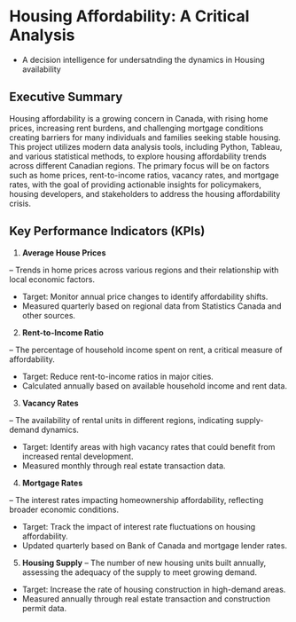 # Housing Affordability: A Critical Analysis
* A decision intelligence for undersatnding the dynamics in Housing availability
## Executive Summary
Housing affordability is a growing concern in Canada, with rising home prices, increasing rent burdens, and challenging mortgage conditions creating barriers for many individuals and families seeking stable housing. This project utilizes modern data analysis tools, including Python, Tableau, and various statistical methods, to explore housing affordability trends across different Canadian regions. The primary focus will be on factors such as home prices, rent-to-income ratios, vacancy rates, and mortgage rates, with the goal of providing actionable insights for policymakers, housing developers, and stakeholders to address the housing affordability crisis.
## Key Performance Indicators (KPIs)

1. **Average House Prices** 

– Trends in home prices across various regions and their relationship with local economic factors.
-	Target: Monitor annual price changes to identify affordability shifts.
-	Measured quarterly based on regional data from Statistics Canada and other sources.
  
2. **Rent-to-Income Ratio**

– The percentage of household income spent on rent, a critical measure of affordability.
- Target: Reduce rent-to-income ratios in major cities.
-	Calculated annually based on available household income and rent data.
  
3. **Vacancy Rates**

– The availability of rental units in different regions, indicating supply-demand dynamics.
- Target: Identify areas with high vacancy rates that could benefit from increased rental development.
- Measured monthly through real estate transaction data.

4. **Mortgage Rates**

– The interest rates impacting homeownership affordability, reflecting broader economic conditions.
- Target: Track the impact of interest rate fluctuations on housing affordability.
- Updated quarterly based on Bank of Canada and mortgage lender rates.

5. **Housing Supply**
– The number of new housing units built annually, assessing the adequacy of the supply to meet growing demand.
- Target: Increase the rate of housing construction in high-demand areas.
- Measured annually through real estate transaction and construction permit data.
